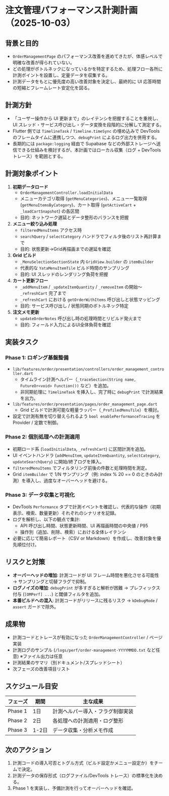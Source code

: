 # 注文管理パフォーマンス計測計画（2025-10-03）

## 背景と目的

- `OrderManagementPage` のパフォーマンス改善を進めてきたが、体感レベルで明確な改善が得られていない。
- どの処理がボトルネックになっているかを特定するため、処理フロー各所に計測ポイントを設置し、定量データを収集する。
- 計測データをもとに優先度の高い改善対象を決定し、最終的に UI 応答時間の短縮とフレームレート安定化を図る。

## 計測方針

- 「ユーザー操作から UI 更新まで」のレイテンシを把握することを重視し、UI スレッド・サービス呼び出し・データ変換を段階的に分解して測定する。
- Flutter 側では `TimelineTask` / `Timeline.timeSync` の埋め込みで DevTools のフレームタイムに連携しつつ、`debugPrint` によるログ出力を併用する。
- 長期的には `package:logging` 経由で Supabase などの外部ストレージへ送信できる仕組みを検討するが、本計画ではローカル収集（ログ + DevTools トレース）を範囲とする。

## 計測対象ポイント

1. **初期データロード**
   - `OrderManagementController.loadInitialData`
   - メニューカテゴリ取得 (`getMenuCategories`)、メニュー一覧取得 (`getMenuItemsByCategory`)、カート取得 (`getActiveCart` + `_loadCartSnapshot`) の各区間
   - 目的: ネットワーク遅延とデータ整形のバランスを把握
2. **メニュー絞り込み処理**
   - `filteredMenuItems` アクセス時
   - `searchQuery` / `selectCategory` ハンドラでフィルタ後のリスト再計算まで
   - 目的: 状態更新→Grid再描画までの遅延を確認
3. **Grid ビルド**
   - `_MenuSelectionSectionState` 内 `GridView.builder` の `itemBuilder`
   - 代表的な `YataMenuItemTile` ビルド時間のサンプリング
   - 目的: UI スレッドのレンダリング負荷を把握
4. **カート更新フロー**
   - `_addMenuItem` / `_updateItemQuantity` / `_removeItem` の開始〜`_refreshCart` 完了まで
   - `_refreshCart` における `getOrderWithItems` 呼び出しと状態マッピング
   - 目的: サービス呼び出し / 状態同期のボトルネック特定
5. **注文メモ更新**
   - `updateOrderNotes` 呼び出し時の処理時間とリビルド発火まで
   - 目的: フィールド入力によるUI全体負荷を確認

## 実装タスク

### Phase 1: ロギング基盤整備
- `lib/features/order/presentation/controllers/order_management_controller.dart`
  - タイムライン計測ヘルパー（`_traceSection(String name, FutureOr<void> Function())` など）を追加。
  - 非同期処理に `TimelineTask` を挿入し、完了時に `debugPrint` で計測結果を出力。
- `lib/features/order/presentation/pages/order_management_page.dart`
  - Grid ビルドで計測可能な軽量ラッパー（`_ProfiledMenuTile`）を検討。
- 設定で計測有無を切り替えられるよう `bool enablePerformanceTracing` を Provider / 定数で制御。

### Phase 2: 個別処理への計測適用
- 初期ロード系 (`loadInitialData`, `_refreshCart`) に区間計測を追加。
- UI イベントハンドラ (`addMenuItem`, `updateItemQuantity`, `selectCategory`, `updateSearchQuery`) に開始/終了ログを挿入。
- `filteredMenuItems` でフィルタリング前後の件数と処理時間を測定。
- Grid `itemBuilder` で 1/N サンプリング（例: index % 20 == 0 のときのみ計測）を導入し、過度なオーバーヘッドを避ける。

### Phase 3: データ収集と可視化
- DevTools `Performance` タブで計測イベントを確認し、代表的な操作（初期表示、検索、数量更新）それぞれのシナリオを記録。
- ログを解析し、以下の観点で集計:
  - API 呼び出し時間、状態更新時間、UI 再描画時間の中央値 / P95
  - 操作別（追加、削除、検索）における全体レイテンシ
- 必要に応じて簡易レポート（CSV or Markdown）を作成し、改善対象を優先順位付け。

## リスクと対策

- **オーバーヘッドの増加**: 計測コードが UI フレーム時間を悪化させる可能性 → サンプリングと切替フラグで抑制。
- **ログノイズの増加**: `debugPrint` が多すぎると解析が困難 → プレフィックス付与 (`[OMPerf] ...`) と閾値フィルタを追加。
- **本番ビルドへの混入**: 計測コードがリリースに残るリスク → `kDebugMode` / `assert` ガードで除外。

## 成果物

- 計測コードとトレースが有効になった `OrderManagementController` / ページ実装
- 計測ログのサンプル (`/logs/perf/order-management-YYYYMMDD.txt` など任意) ※ファイル出力は任意
- 計測結果のサマリ（別ドキュメント/スプレッドシート）
- 次フェーズの改善項目リスト

## スケジュール目安

| フェーズ | 期間 | 主な成果 |
|----------|------|----------|
| Phase 1  | 1日 | 計測ヘルパー導入・フラグ制御実装 |
| Phase 2  | 2日 | 各処理への計測適用・ログ整形 |
| Phase 3  | 1-2日 | データ収集・分析メモ作成 |

## 次のアクション

1. 計測コードの導入可否とトグル方式（ビルド設定かメニュー設定か）をチームで決定。
2. 計測データの保存形式（ログファイル/DevTools トレース）の標準化を決める。
3. Phase 1 を実装し、予備計測を行ってオーバーヘッドを確認。
